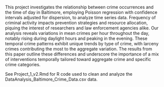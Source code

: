 This project investigates the relationship between crime occurrences and the time of day in Baltimore, employing Poisson regression with confidence intervals adjusted for dispersion, to analyze time series data. Frequency of criminal activity impacts prevention strategies and resource allocation, piquing the interest of researchers and law enforcement agencies alike. Our analysis reveals variations in mean crimes per hour throughout the day, notably rising during daylight hours and peaking in the evening. These temporal crime patterns exhibit unique trends by type of crime, with larceny crimes contributing the most to the aggregate variation. The results from this paper outline these differences and underscore the importance of a mix of interventions temporally tailored toward aggregate crime and specific crime categories.

See Project_1_v2.Rmd for R code used to clean and analyze the DataAnalysis_Baltimore_Crime_Data.csv data.
